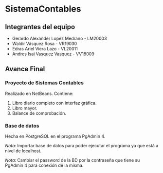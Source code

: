 # SistemaContables

## Integrantes del equipo

- Gerardo Alexander Lopez Medrano - LM20003
- Waldir Vásquez Rosa - VR19030
- Edras Ariel Viera Lazo - VL20011
- Andres Isai Vasquez Vasquez - VV18009

## Avance Final

### Proyecto de Sistemas Contables

Realizado en NetBeans. Contiene:

1. Libro diario completo con interfaz gráfica.
2. Libro mayor.
3. Balance de comprobación.

### Base de datos

Hecha en PostgreSQL en el programa PgAdmin 4.

*Nota:* Importar base de datos para poder ejecutar el programa ya que está a nivel de localhost.

*Nota:* Cambiar el password de la BD por la contraseña que tiene su PgAdmin 4 para conexión de la misma.

